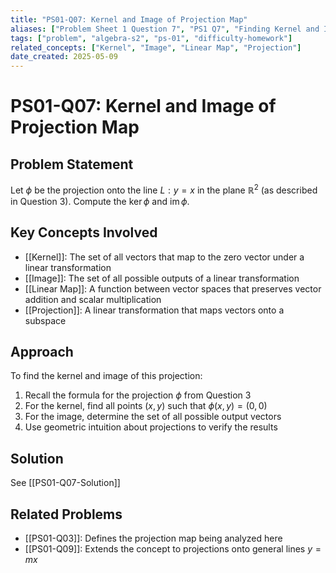 ```yaml
---
title: "PS01-Q07: Kernel and Image of Projection Map"
aliases: ["Problem Sheet 1 Question 7", "PS1 Q7", "Finding Kernel and Image"]
tags: ["problem", "algebra-s2", "ps-01", "difficulty-homework"]
related_concepts: ["Kernel", "Image", "Linear Map", "Projection"]
date_created: 2025-05-09
---
```

# PS01-Q07: Kernel and Image of Projection Map
## Problem Statement
Let $\phi$ be the projection onto the line $L: y=x$ in the plane $\mathbb{R}^{2}$ (as described in Question 3). Compute the $\operatorname{ker} \phi$ and $\operatorname{im} \phi$.

## Key Concepts Involved
- [[Kernel]]: The set of all vectors that map to the zero vector under a linear transformation
- [[Image]]: The set of all possible outputs of a linear transformation
- [[Linear Map]]: A function between vector spaces that preserves vector addition and scalar multiplication
- [[Projection]]: A linear transformation that maps vectors onto a subspace

## Approach
To find the kernel and image of this projection:
1. Recall the formula for the projection $\phi$ from Question 3
2. For the kernel, find all points $(x,y)$ such that $\phi(x,y) = (0,0)$
3. For the image, determine the set of all possible output vectors
4. Use geometric intuition about projections to verify the results

## Solution
See [[PS01-Q07-Solution]]

## Related Problems
- [[PS01-Q03]]: Defines the projection map being analyzed here
- [[PS01-Q09]]: Extends the concept to projections onto general lines $y=mx$
